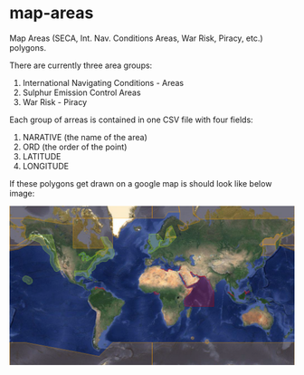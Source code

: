 map-areas
=========

Map Areas (SECA, Int. Nav. Conditions Areas, War Risk, Piracy, etc.) polygons.

There are currently three area groups:

1. International Navigating Conditions - Areas
2. Sulphur Emission Control Areas
3. War Risk - Piracy

Each group of arreas is contained in one CSV file with four fields:

1. NARATIVE (the name of the area)
2. ORD      (the order of the point)
3. LATITUDE
4. LONGITUDE

If these polygons get drawn on a google map is should look like below image:

![Sample map-areas](https://github.com/Maritime-Naval-FOSS/map-areas/raw/master/map-areas.png "Logo Title Text 1")
